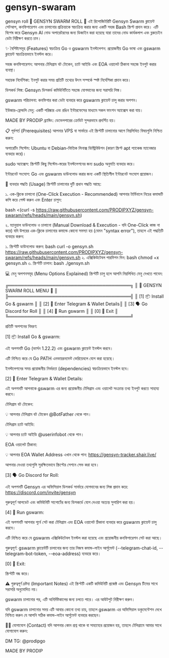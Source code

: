 # gensyn-swaram
gensyn roll
🚀 GENSYN SWARM ROLL 🚀
এই রিপোজিটরিটি Gensyn Swarm ক্লায়েন্ট সেটআপ, কনফিগারেশন এবং চালানোর প্রক্রিয়াকে স্বয়ংক্রিয় করার জন্য একটি সহজ Bash স্ক্রিপ্ট প্রদান করে। এটি বিশেষ করে Gensyn AI নোড অপারেটরদের জন্য ডিজাইন করা হয়েছে যারা তাদের নোড কার্যকলাপ এবং ব্লকচেইন ডেটা নিরীক্ষণ করতে চান।

✨ বৈশিষ্ট্যসমূহ (Features)
স্বয়ংক্রিয় Go ও gswarm ইনস্টলেশন: প্রয়োজনীয় Go ভাষা এবং gswarm ক্লায়েন্ট স্বয়ংক্রিয়ভাবে ইনস্টল করে।

সহজ কনফিগারেশন: আপনার টেলিগ্রাম বট টোকেন, চ্যাট আইডি এবং EOA ওয়ালেট ঠিকানা সহজে ইনপুট করার ব্যবস্থা।

সহায়ক নির্দেশিকা: ইনপুট করার সময় প্রতিটি তথ্যের উৎস সম্পর্কে স্পষ্ট নির্দেশিকা প্রদান করে।

ডিসকর্ড লিঙ্ক: Gensyn ডিসকর্ড কমিউনিটিতে সহজে যোগদানের জন্য সরাসরি লিঙ্ক।

gswarm পরিচালনা: কনফিগার করা ডেটা ব্যবহার করে gswarm ক্লায়েন্ট চালু করার অপশন।

ইউজার-ফ্রেন্ডলি মেনু: একটি পরিষ্কার এবং রঙিন ইন্টারফেসের মাধ্যমে সকল ফাংশন অ্যাক্সেস করা যায়।

MADE BY PRODIP ব্র্যান্ডিং: ডেভেলপারের ক্রেডিট সুন্দরভাবে প্রদর্শিত হয়।

📋 পূর্বশর্ত (Prerequisites)
আপনার VPS বা সার্ভারে এই স্ক্রিপ্টটি চালানোর আগে নিম্নলিখিত বিষয়গুলি নিশ্চিত করুন:

অপারেটিং সিস্টেম: Ubuntu বা Debian-ভিত্তিক লিনাক্স ডিস্ট্রিবিউশন (কারণ স্ক্রিপ্ট apt প্যাকেজ ম্যানেজার ব্যবহার করে)।

sudo অ্যাক্সেস: স্ক্রিপ্টটি কিছু সিস্টেম-স্তরের ইনস্টলেশনের জন্য sudo অনুমতি ব্যবহার করে।

ইন্টারনেট সংযোগ: Go এবং gswarm ডাউনলোড করার জন্য একটি স্থিতিশীল ইন্টারনেট সংযোগ প্রয়োজন।

🚀 ব্যবহার পদ্ধতি (Usage)
স্ক্রিপ্টটি চালানোর দুটি প্রধান পদ্ধতি আছে:

১. এক-ক্লিকে চালানো (One-Click Execution - Recommended)
আপনার টার্মিনালে নিচের কমান্ডটি কপি করে পেস্ট করুন এবং Enter চাপুন:

bash <(curl -s https://raw.githubusercontent.com/PRODIPXYZ/gensyn-swaram/refs/heads/main/gensyn.sh)

২. ম্যানুয়াল ডাউনলোড ও চালানো (Manual Download & Execution - যদি One-Click কাজ না করে)
যদি উপরের এক-ক্লিকে চালানোর কমান্ডে কোনো সমস্যা হয় (যেমন "syntax error"), তাহলে এই পদ্ধতিটি ব্যবহার করুন:

১.  স্ক্রিপ্টটি ডাউনলোড করুন:
bash curl -o gensyn.sh https://raw.githubusercontent.com/PRODIPXYZ/gensyn-swaram/refs/heads/main/gensyn.sh 
২.  এক্সিকিউটেবল পারমিশন দিন:
bash chmod +x gensyn.sh 
৩.  স্ক্রিপ্টটি চালান:
bash ./gensyn.sh 

💻 মেনু অপশনসমূহ (Menu Options Explained)
স্ক্রিপ্টটি চালু হলে আপনি নিম্নলিখিত মেনু দেখতে পাবেন:

╔═══════════════════════════════════════╗
║      🔵 GENSYN SWARM ROLL MENU 🔵    ║
╠═══════════════════════════════════════╣
║ [1] 📦 Install Go & gswarm            ║
║ [2] 💬 Enter Telegram & Wallet Details║
║ [3] 🗣️ Go Discord for Roll           ║
║ [4] 🚀 Run gswarm                    ║
║ [0] 👋 Exit                           ║
╚═══════════════════════════════════════╝

প্রতিটি অপশনের বিবরণ:

[1] 📦 Install Go & gswarm:

এই অপশনটি Go (ভার্সন 1.22.2) এবং gswarm ক্লায়েন্ট ইনস্টল করবে।

এটি নিশ্চিত করে যে Go PATH এনভায়রনমেন্ট ভেরিয়েবলে যোগ করা হয়েছে।

ইনস্টলেশনের সময় প্রয়োজনীয় নির্ভরতা (dependencies) স্বয়ংক্রিয়ভাবে ইনস্টল হবে।

[2] 💬 Enter Telegram & Wallet Details:

এই অপশনটি আপনাকে gswarm এর জন্য প্রয়োজনীয় টেলিগ্রাম এবং ওয়ালেট সংক্রান্ত তথ্য ইনপুট করতে সাহায্য করবে।

টেলিগ্রাম বট টোকেন:

💡 আপনার টেলিগ্রাম বট টোকেন @BotFather থেকে পান।

টেলিগ্রাম চ্যাট আইডি:

💡 আপনার চ্যাট আইডি @userinfobot থেকে পান।

EOA ওয়ালেট ঠিকানা:

💡 আপনার EOA Wallet Address এখান থেকে পান: https://gensyn-tracker.shair.live/

আপনার দেওয়া তথ্যগুলি সুরক্ষিতভাবে স্ক্রিপ্টের সেশনে সেভ করা হবে।

[3] 🗣️ Go Discord for Roll:

এই অপশনটি Gensyn এর অফিসিয়াল ডিসকর্ড সার্ভারে যোগদানের জন্য লিঙ্ক প্রদান করে: https://discord.com/invite/gensyn

গুরুত্বপূর্ণ আপডেট এবং কমিউনিটি সাপোর্টের জন্য ডিসকর্ডে যোগ দেওয়া অত্যন্ত সুপারিশ করা হয়।

[4] 🚀 Run gswarm:

এই অপশনটি আপনার পূর্বে সেট করা টেলিগ্রাম এবং EOA ওয়ালেট ঠিকানা ব্যবহার করে gswarm ক্লায়েন্ট চালু করবে।

এটি নিশ্চিত করে যে gswarm এক্সিকিউটেবল ইনস্টল করা হয়েছে এবং প্রয়োজনীয় কনফিগারেশন সেট করা আছে।

গুরুত্বপূর্ণ: gswarm ক্লায়েন্টটি চালানোর জন্য তার নিজস্ব কমান্ড-লাইন আর্গুমেন্ট (--telegram-chat-id, --telegram-bot-token, --eoa-address) ব্যবহার করে।

[0] 👋 Exit:

স্ক্রিপ্টটি বন্ধ করে।

⚠️ গুরুত্বপূর্ণ দ্রষ্টব্য (Important Notes)
এই স্ক্রিপ্টটি একটি কমিউনিটি প্রজেক্ট এবং Gensyn টিমের সাথে সরাসরি অনুমোদিত নয়।

gswarm চালানোর পর, এটি অনির্দিষ্টকালের জন্য চলতে পারে। এর আউটপুট নিরীক্ষণ করুন।

যদি gswarm চালানোর সময় এটি আবার কোনো তথ্য চায়, তাহলে gswarm এর অফিসিয়াল ডকুমেন্টেশন দেখে নিশ্চিত করুন যে আপনি সঠিক কমান্ড-লাইন আর্গুমেন্ট ব্যবহার করছেন।

👨‍💻 যোগাযোগ (Contact)
যদি আপনার কোন প্রশ্ন থাকে বা সাহায্যের প্রয়োজন হয়, তাহলে টেলিগ্রামে আমার সাথে যোগাযোগ করুন:

DM TG: @prodipgo

MADE BY PRODIP
